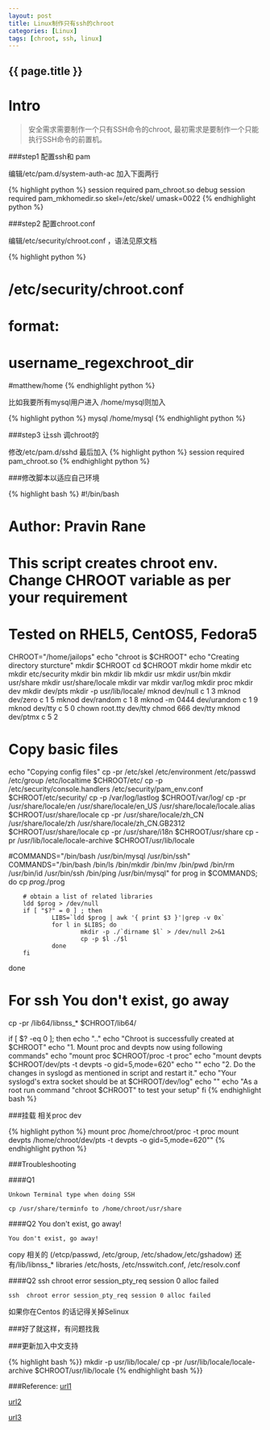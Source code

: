 ```yaml
---
layout: post
title: Linux制作只有ssh的chroot
categories: [Linux]
tags: [chroot, ssh, linux]
---
```

<h2>{{ page.title }}</h2>

Intro
===

>安全需求需要制作一个只有SSH命令的chroot, 最初需求是要制作一个只能执行SSH命令的前置机。

###step1 配置ssh和 pam

编辑/etc/pam.d/system-auth-ac 加入下面两行

{% highlight python %}
session     required      pam_chroot.so debug
session     required      pam_mkhomedir.so skel=/etc/skel/ umask=0022
{% endhighlight python %}

###step2 配置chroot.conf

编辑/etc/security/chroot.conf ，语法见原文档

{% highlight python %}
# /etc/security/chroot.conf
# format:
# username_regexchroot_dir
#matthew/home
{% endhighlight python %}

比如我要所有mysql用户进入 /home/mysql则加入

{% highlight python %}
mysql   /home/mysql
{% endhighlight python %}


###step3 让ssh 调chroot的

修改/etc/pam.d/sshd 最后加入
{% highlight python %}
session   required      pam_chroot.so
{% endhighlight python %}

###修改脚本以适应自己环境

{% highlight bash %}
#!/bin/bash
#
# Author: Pravin Rane
#
# This script creates chroot env. Change CHROOT variable as per your requirement
# Tested on RHEL5, CentOS5, Fedora5

CHROOT="/home/jailops"
echo "chroot is $CHROOT"
echo "Creating directory sturcture"
mkdir $CHROOT
cd $CHROOT
mkdir home
mkdir etc
mkdir etc/security
mkdir bin
mkdir lib
mkdir usr
mkdir usr/bin
mkdir usr/share
mkdir usr/share/locale
mkdir var
mkdir var/log
mkdir proc
mkdir dev
mkdir dev/pts
mkdir -p usr/lib/locale/
mknod dev/null c 1 3
mknod dev/zero c 1 5
mknod dev/random c 1 8
mknod -m 0444 dev/urandom c 1 9
mknod dev/tty c 5 0
chown root.tty dev/tty
chmod 666 dev/tty
mknod dev/ptmx c 5 2

# Copy basic files
echo "Copying config files"
cp -pr /etc/skel /etc/environment /etc/passwd /etc/group /etc/localtime $CHROOT/etc/
cp -p /etc/security/console.handlers /etc/security/pam_env.conf $CHROOT/etc/security/
cp -p /var/log/lastlog $CHROOT/var/log/
cp -pr /usr/share/locale/en /usr/share/locale/en_US /usr/share/locale/locale.alias $CHROOT/usr/share/locale
cp -pr /usr/share/locale/zh_CN /usr/share/locale/zh /usr/share/locale/zh_CN.GB2312 $CHROOT/usr/share/locale
cp -pr /usr/share/i18n $CHROOT/usr/share
cp -pr /usr/lib/locale/locale-archive $CHROOT/usr/lib/locale


#COMMANDS="/bin/bash /usr/bin/mysql /usr/bin/ssh"
COMMANDS="/bin/bash /bin/ls /bin/mkdir /bin/mv /bin/pwd /bin/rm /usr/bin/id /usr/bin/ssh /bin/ping /usr/bin/mysql"
for prog in $COMMANDS;  do
        cp $prog ./$prog

        # obtain a list of related libraries
        ldd $prog > /dev/null
        if [ "$?" = 0 ] ; then
                LIBS=`ldd $prog | awk '{ print $3 }'|grep -v 0x`
                for l in $LIBS; do
                        mkdir -p ./`dirname $l` > /dev/null 2>&1
                        cp -p $l ./$l
                done
        fi
done

# For ssh You don't exist, go away
cp -pr /lib64/libnss_* $CHROOT/lib64/


if [ $? -eq 0 ]; then
        echo ".."
        echo "Chroot is successfully created at $CHROOT"
        echo "1. Mount proc and devpts now using following commands"
        echo "mount proc $CHROOT/proc -t proc"
        echo "mount devpts $CHROOT/dev/pts -t devpts -o gid=5,mode=620"
        echo ""
        echo "2. Do the changes in syslogd as mentioned in script and restart it."
        echo "Your syslogd's extra socket should be at $CHROOT/dev/log"
        echo ""
        echo "As a root run command \"chroot $CHROOT\" to test your setup"
fi
{% endhighlight bash %}


###挂载 相关proc dev

{% highlight python %}
mount proc /home/chroot/proc -t proc
mount devpts /home/chroot/dev/pts -t devpts -o gid=5,mode=620""
{% endhighlight python %}

###Troubleshooting

####Q1 

    Unkown Terminal type when doing SSH

`cp /usr/share/terminfo to /home/chroot/usr/share`


####Q2 You don't exist, go away!

    You don't exist, go away!


copy 相关的 (/etcp/passwd, /etc/group, /etc/shadow,/etc/gshadow)
还有/lib/libnss_* libraries /etc/hosts, /etc/nsswitch.conf, /etc/resolv.conf


####Q2 ssh  chroot error session_pty_req session 0 alloc failed  

    ssh  chroot error session_pty_req session 0 alloc failed  


如果你在Centos 的话记得关掉Selinux

###好了就这样，有问题找我


###更新加入中文支持

{% highlight bash %}}
mkdir -p usr/lib/locale/
cp -pr /usr/lib/locale/locale-archive $CHROOT/usr/lib/locale
{% endhighlight bash %}}

###Reference: 
[url1](http://www.systemonix.com/2012/06/chroot-linux.html+&cd=4&hl=en&ct=clnk&gl=us)

[url2](http://lccnetvip.pixnet.net/blog/post/32937893--%E7%8E%A9%E7%8E%A9-ssh-%2B-chroot-%E7%B0%A1%E6%98%93%E7%92%B0%E5%A2%83%E6%9E%B6%E8%A8%AD)

[url3](http://allanfeid.com/content/creating-chroot-jail-ssh-access)
